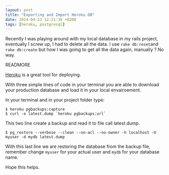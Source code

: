 ```yaml
---
layout: post
title: "Exporting and Import Heroku DB"
date: 2014-04-23 12:21:39 +0200
tags: [heroku, postgresql]
---
```


Recently I was playing around with my local database in my rails project, eventually I screw up, I had to delete all the data.
I use `rake db:reset`and `rake db:create` but how I was going to get all the data again, manually ? No way.

READMORE

[Heroku](https://www.heroku.com) is a great tool for deploying.

With three simple lines of code in your terminal you are able to download your production database and load it in your local envairoement.

In your terminal and in your project folder type:

```
$ heroku pgbackups:capture
$ curl -o latest.dump `heroku pgbackups:url`
```

This two line create a backup and read it to file call latest.dump.

```
$ pg_restore --verbose --clean --no-acl --no-owner -h localhost -U myuser -d mydb latest.dump
```
With this last line we are restoring the database from the backup file, remember change `myuser` for your actual user and `mydb` for your database name.

Hope this helps.

